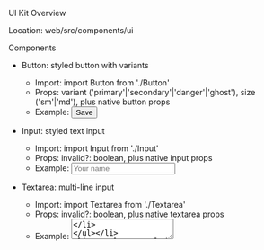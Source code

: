 UI Kit Overview

Location: web/src/components/ui

Components

- Button: styled button with variants
  - Import: import Button from './Button'
  - Props: variant ('primary'|'secondary'|'danger'|'ghost'), size ('sm'|'md'), plus native button props
  - Example: <Button onClick={...}>Save</Button>

- Input: styled text input
  - Import: import Input from './Input'
  - Props: invalid?: boolean, plus native input props
  - Example: <Input placeholder="Your name" />

- Textarea: multi-line input
  - Import: import Textarea from './Textarea'
  - Props: invalid?: boolean, plus native textarea props
  - Example: <Textarea rows={3} placeholder="Notes" />

- Select: styled select dropdown
  - Import: import Select from './Select'
  - Props: invalid?: boolean, plus native select props
  - Example:
    <Select value={role} onChange={e=>setRole(e.target.value as any)}>
      <option value="PARENT">Parent</option>
      <option value="CHILD">Child</option>
    </Select>

- Label: form label
  - Import: import Label from './Label'
  - Example: <Label className="mb-1">Email</Label>

- Card: content container with subtle shadow
  - Import: import { Card, CardHeader, CardTitle, CardContent } from './Card'
  - Example:
    <Card>
      <CardHeader><CardTitle>Section</CardTitle></CardHeader>
      <CardContent>Body</CardContent>
    </Card>

- Badge: small status pill
  - Import: import Badge from './Badge'
  - Props: tone ('neutral'|'success'|'warning'|'danger'|'info')
  - Example: <Badge tone="success">Active</Badge>

- Tabs: simple tabbed interface
  - Import: import { Tabs, TabList, Tab, TabPanels, TabPanel } from './Tabs'
  - Example:
    <Tabs defaultIndex={0}>
      <TabList>
        <Tab idx={0}>First</Tab>
        <Tab idx={1}>Second</Tab>
      </TabList>
      <TabPanels>
        <TabPanel idx={0}>First content</TabPanel>
        <TabPanel idx={1}>Second content</TabPanel>
      </TabPanels>
    </Tabs>

Conventions

- Tailwind utility classes are baked into each component for consistency.
- Keep components small and composable; pass native props through to underlying elements.
- Prefer Label + Input/Select/Textarea for accessible forms.

Used In Pages

- Login: Button, Input, Label, Select, Card
- ParentDashboard: Button, Input, Textarea, Select, Badge, Card
- ChildView: Button, Card
